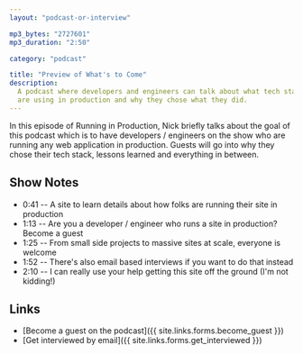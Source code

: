 ```yaml
---
layout: "podcast-or-interview"

mp3_bytes: "2727601"
mp3_duration: "2:50"

category: "podcast"

title: "Preview of What's to Come"
description:
  A podcast where developers and engineers can talk about what tech stacks they
  are using in production and why they chose what they did.
---
```


In this episode of Running in Production, Nick briefly talks about the goal of
this podcast which is to have developers / engineers on the show who are
running any web application in production. Guests will go into why they chose
their tech stack, lessons learned and everything in between.

## Show Notes

- 0:41 -- A site to learn details about how folks are running their site in production
- 1:13 -- Are you a developer / engineer who runs a site in production? Become a guest
- 1:25 -- From small side projects to massive sites at scale, everyone is welcome
- 1:52 -- There's also email based interviews if you want to do that instead
- 2:10 -- I can really use your help getting this site off the ground (I'm not kidding!)

## Links

- [Become a guest on the podcast]({{ site.links.forms.become_guest }})
- [Get interviewed by email]({{ site.links.forms.get_interviewed }})
